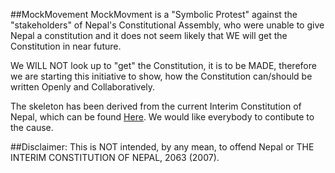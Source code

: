 ##MockMovement 
MockMovment is a "Symbolic Protest" against the "stakeholders" of Nepal's Constitutional Assembly, who were unable to give Nepal a constitution and it does not seem likely that WE will get the Constitution in near future.

We WILL NOT look up to "get" the Constitution, it is to be MADE, therefore we are starting this initiative to show, how the Constitution can/should be written Openly and Collaboratively.

The skeleton has been derived from the current Interim Constitution of Nepal, which can be found <a href="www.worldstatesmen.org/Nepal_Interim_Constitution2007.pdf">Here</a>. We would like everybody to contibute to the cause.

##Disclaimer: This is NOT intended, by any mean, to offend Nepal or THE INTERIM CONSTITUTION OF NEPAL, 2063 (2007). 

